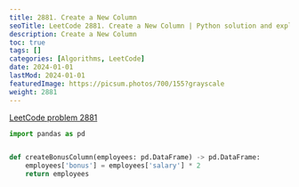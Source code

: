 ```yaml
---
title: 2881. Create a New Column
seoTitle: LeetCode 2881. Create a New Column | Python solution and explanation
description: Create a New Column
toc: true
tags: []
categories: [Algorithms, LeetCode]
date: 2024-01-01
lastMod: 2024-01-01
featuredImage: https://picsum.photos/700/155?grayscale
weight: 2881
---
```


[LeetCode problem 2881](https://leetcode.com/problems/create-a-new-column/)

```python
import pandas as pd


def createBonusColumn(employees: pd.DataFrame) -> pd.DataFrame:
    employees['bonus'] = employees['salary'] * 2
    return employees

```
